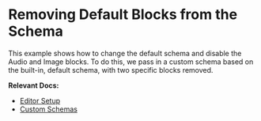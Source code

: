 # Removing Default Blocks from the Schema

This example shows how to change the default schema and disable the Audio and Image blocks. To do this, we pass in a custom schema based on the built-in, default schema, with two specific blocks removed.

**Relevant Docs:**

- [Editor Setup](/docs/editor-basics/setup)
- [Custom Schemas](/docs/custom-schemas)
